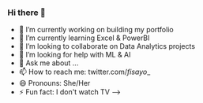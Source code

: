 ### Hi there 👋

- 🔭 I’m currently working on building my portfolio
- 🌱 I’m currently learning Excel & PowerBI
- 👯 I’m looking to collaborate on Data Analytics projects
- 🤔 I’m looking for help with ML & AI
- 💬 Ask me about ...
- 📫 How to reach me: twitter.com/_fisayo__
- 😄 Pronouns: She/Her
- ⚡ Fun fact: I don't watch TV
-->
